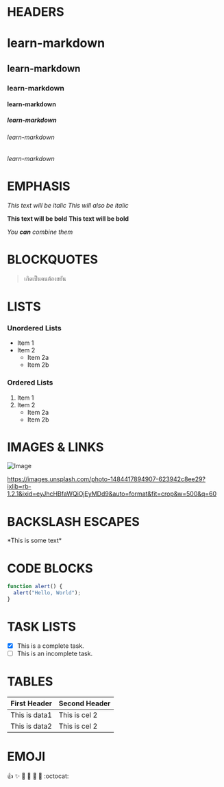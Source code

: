 # HEADERS
# learn-markdown
## learn-markdown
### learn-markdown
#### learn-markdown
##### learn-markdown
###### learn-markdown
###### learn-markdown

# EMPHASIS
*This text will be italic*
_This will also be italic_

**This text will be bold**
__This text will be bold__

*You **can** combine them*

# BLOCKQUOTES
> เกิดเป็นคนต้องขยัน

# LISTS
### Unordered Lists
* Item 1
* Item 2
  * Item 2a
  * Item 2b
### Ordered Lists
1. Item 1
2. Item 2
    * Item 2a
    * Item 2b
    
# IMAGES & LINKS
![Image](https://images.unsplash.com/photo-1484417894907-623942c8ee29?ixlib=rb-1.2.1&ixid=eyJhcHBfaWQiOjEyMDd9&auto=format&fit=crop&w=500&q=60)

https://images.unsplash.com/photo-1484417894907-623942c8ee29?ixlib=rb-1.2.1&ixid=eyJhcHBfaWQiOjEyMDd9&auto=format&fit=crop&w=500&q=60

# BACKSLASH ESCAPES
\*This is some text\*

# CODE BLOCKS
```javascript
function alert() {
  alert("Hello, World");
}
```

# TASK LISTS
- [x] This is a complete task.
- [ ] This is an incomplete task.

# TABLES
First Header | Second Header
------------ | -------------
This is data1 | This is cel 2
This is data2 | This is cel 2

# EMOJI
:+1: :sparkles: :camel: :tada: :rocket: :metal: :octocat:
